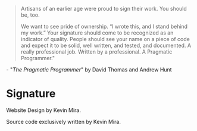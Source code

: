 >Artisans of an earlier age were proud to sign their work. You should be, too.
>
> We want to see pride of ownership. “I wrote this, and I stand behind my work.” Your signature should come to be recognized as an indicator of quality. People should see your name on a piece of code and expect it to be solid, well written, and tested, and documented. A really professional job. Written by a professional. A Pragmatic Programmer."

\- "_The Pragmatic Programmer_" by David Thomas and Andrew Hunt


# Signature
Website Design by Kevin Mira.

Source code exclusively written by Kevin Mira.
